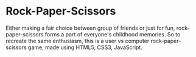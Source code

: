 # Rock-Paper-Scissors
Either making a fair choice between group of friends or just for fun, rock-paper-scissors forms a part of everyone's childhood memories. So to recreate the same enthusiasm, this is a user vs computer rock-paper-scissors game, made using HTML5, CSS3, JavaScript.
